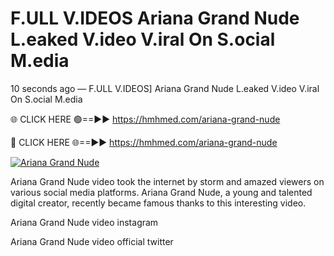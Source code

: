 # F.ULL V.IDEOS Ariana Grand Nude L.eaked V.ideo V.iral On S.ocial M.edia

10 seconds ago — F.ULL V.IDEOS] Ariana Grand Nude L.eaked V.ideo V.iral On S.ocial M.edia

🌐 CLICK HERE 🟢==►► https://hmhmed.com/ariana-grand-nude

🔴 CLICK HERE 🌐==►► https://hmhmed.com/ariana-grand-nude

[![Ariana Grand Nude](https://i.imgur.com/dJHk4Zq.gif)](https://hmhmed.com/ariana-grand-nude)

Ariana Grand Nude video took the internet by storm and amazed viewers on various social media platforms. Ariana Grand Nude, a young and talented digital creator, recently became famous thanks to this interesting video.

Ariana Grand Nude video instagram

Ariana Grand Nude video official twitter